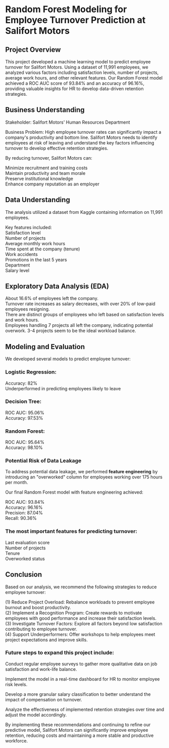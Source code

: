 
# Random Forest Modeling for Employee Turnover Prediction at Salifort Motors
## Project Overview
This project developed a machine learning model to predict employee turnover for Salifort Motors. Using a dataset of 11,991 employees, we analyzed various factors including satisfaction levels, number of projects, average work hours, and other relevant features. Our Random Forest model achieved a ROC AUC score of 93.84% and an accuracy of 96.16%, providing valuable insights for HR to develop data-driven retention strategies.
## Business Understanding
Stakeholder: Salifort Motors' Human Resources Department

Business Problem: High employee turnover rates can significantly impact a company's productivity and bottom line. Salifort Motors needs to identify employees at risk of leaving and understand the key factors influencing turnover to develop effective retention strategies.

By reducing turnover, Salifort Motors can:

Minimize recruitment and training costs  
Maintain productivity and team morale  
Preserve institutional knowledge  
Enhance company reputation as an employer

## Data Understanding
The analysis utilized a dataset from Kaggle containing information on 11,991 employees. 

Key features included:  
Satisfaction level  
Number of projects  
Average monthly work hours  
Time spent at the company (tenure)  
Work accidents  
Promotions in the last 5 years  
Department  
Salary level

## Exploratory Data Analysis (EDA)

About 16.6% of employees left the company.  
Turnover rate increases as salary decreases, with over 20% of low-paid employees resigning.  
There are distinct groups of employees who left based on satisfaction levels and work hours.  
Employees handling 7 projects all left the company, indicating potential overwork.
3-4 projects seem to be the ideal workload balance.


## Modeling and Evaluation
We developed several models to predict employee turnover:

### Logistic Regression:

Accuracy: 82%  
Underperformed in predicting employees likely to leave


### Decision Tree:

ROC AUC: 95.06%  
Accuracy: 97.53%


### Random Forest:

ROC AUC: 95.64%  
Accuracy: 98.10%

### Potential Risk of Data Leakage
To address potential data leakage, we performed **feature engineering** by introducing an "overworked" column for employees working over 175 hours per month. 

Our final Random Forest model with feature engineering achieved:

ROC AUC: 93.84%  
Accuracy: 96.16%  
Precision: 87.04%  
Recall: 90.36%

### The most important features for predicting turnover:

Last evaluation score  
Number of projects  
Tenure  
Overworked status

## Conclusion
Based on our analysis, we recommend the following strategies to reduce employee turnover:

(1) Reduce Project Overload: Rebalance workloads to prevent employee burnout and boost productivity.  
(2) Implement a Recognition Program: Create rewards to motivate employees with good performance and increase their satisfaction levels.  
(3) Investigate Turnover Factors: Explore all factors beyond low satisfaction contributing to employee turnover.  
(4) Support Underperformers: Offer workshops to help employees meet project expectations and improve skills.

### Future steps to expand this project include:

Conduct regular employee surveys to gather more qualitative data on job satisfaction and work-life balance.  

Implement the model in a real-time dashboard for HR to monitor employee risk levels.  

Develop a more granular salary classification to better understand the impact of compensation on turnover.

Analyze the effectiveness of implemented retention strategies over time and adjust the model accordingly.

By implementing these recommendations and continuing to refine our predictive model, Salifort Motors can significantly improve employee retention, reducing costs and maintaining a more stable and productive workforce.